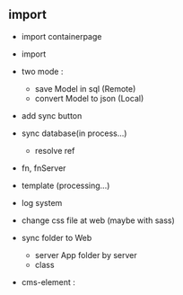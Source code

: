 ## import

* import containerpage
* import 

* two mode : 
    * save Model in sql (Remote)
    * convert Model to json (Local)

* add sync button

* sync database(in process...)
    * resolve ref

* fn, fnServer

* template (processing...)

* log system

* change css file at web (maybe with sass)

* sync folder to Web
    * server App folder by server
    * class
* cms-element : 